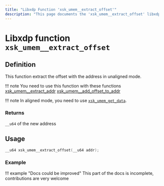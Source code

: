 ```yaml
---
title: "Libxdp Function 'xsk_umem__extract_offset'"
description: "This page documents the 'xsk_umem__extract_offset' libxdp function, including its definition, usage, program types that can use it, and examples."
---
```

# Libxdp function `xsk_umem__extract_offset`

## Definition

This function extract the offset with the address in unaligned mode.

!!! note
    You need to use this function with these functions [xsk_umem__extract_addr](./xsk_umem__extract_addr.md) [xsk_umem__add_offset_to_addr](./xsk_umem__add_offset_to_addr.md)

!!! note
    In aligned mode, you need to use [`xsk_umem_get_data`](./xsk_umem__get_data.md).

### Returns

`__u64` of the new address
    
## Usage

```c
__u64 xsk_umem__extract_offset(__u64 addr);
```

### Example

!!! example "Docs could be improved"
    This part of the docs is incomplete, contributions are very welcome
